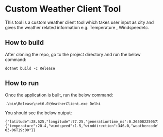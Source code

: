 
# Custom Weather Client Tool

This tool is a custom weather client tool which takes user input as city and gives the weather related information e.g. Temperature , Windspeedetc.

## How to build
After cloning the repo, go to the project directory and run the below command:

    dotnet build -c Release

## How to run
Once the application is built, run the below command:

    .\bin\Release\net6.0\WeatherClient.exe Delhi

You should see the below output:

    {"latitude":28.625,"longitude":77.25,"generationtime_ms":0.2650022506713867,"utc_offset_seconds":0,"timezone":"GMT","timezone_abbreviation":"GMT","elevation":218.0,"current_weather":{"temperature":20.4,"windspeed":1.5,"winddirection":346.0,"weathercode":0,"time":"2023-03-06T19:00"}}


